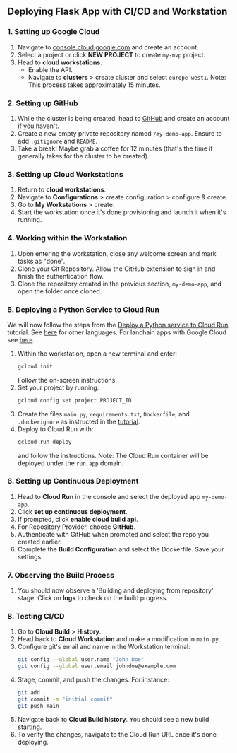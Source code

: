 ## Deploying Flask App with CI/CD and Workstation

### 1. Setting up Google Cloud

1. Navigate to [console.cloud.google.com](https://console.cloud.google.com) and create an account.
2. Select a project or click **NEW PROJECT** to create `my-mvp` project.
3. Head to **cloud workstations**.
   - Enable the API.
   - Navigate to **clusters** > create cluster and select `europe-west1`. Note: This process takes approximately 15 minutes.

### 2. Setting up GitHub

1. While the cluster is being created, head to [GitHub](https://github.com/) and create an account if you haven't.
2. Create a new empty private repository named `/my-demo-app`. Ensure to add `.gitignore` and `README`.
3. Take a break! Maybe grab a coffee for 12 minutes (that's the time it generally takes for the cluster to be created).

### 3. Setting up Cloud Workstations

1. Return to **cloud workstations**.
2. Navigate to **Configurations** > create configuration > configure & create.
3. Go to **My Workstations** > create.
4. Start the workstation once it's done provisioning and launch it when it's running.

### 4. Working within the Workstation

1. Upon entering the workstation, close any welcome screen and mark tasks as "done".
2. Clone your Git Repository. Allow the GitHub extension to sign in and finish the authentication flow.
3. Clone the repository created in the previous section, `my-demo-app`, and open the folder once cloned.

### 5. Deploying a Python Service to Cloud Run

We will now follow the steps from the [Deploy a Python service to Cloud Run](https://cloud.google.com/run/docs/quickstarts/build-and-deploy/deploy-python-service) tutorial. See [here](https://cloud.google.com/run/docs/quickstarts) for other languages. For lanchain apps with Google Cloud see [here](https://github.com/GoogleCloudPlatform/generative-ai/tree/main/language/orchestration/langchain).

1. Within the workstation, open a new terminal and enter:
   ```bash
   gcloud init
   ```
   Follow the on-screen instructions.
2. Set your project by running:
   ```bash
   gcloud config set project PROJECT_ID
   ```
3. Create the files `main.py`, `requirements.txt`, `Dockerfile`, and `.dockerignore` as instructed in the [tutorial](https://cloud.google.com/run/docs/quickstarts/build-and-deploy/deploy-python-service).
4. Deploy to Cloud Run with:
   ```bash
   gcloud run deploy
   ```
   and follow the instructions. Note: The Cloud Run container will be deployed under the `run.app` domain.

### 6. Setting up Continuous Deployment

1. Head to **Cloud Run** in the console and select the deployed app `my-demo-app`.
2. Click **set up continuous deployment**.
3. If prompted, click **enable cloud build api**.
4. For Repository Provider, choose **GitHub**.
5. Authenticate with GitHub when prompted and select the repo you created earlier.
6. Complete the **Build Configuration** and select the Dockerfile. Save your settings.

### 7. Observing the Build Process

1. You should now observe a 'Building and deploying from repository' stage. Click on **logs** to check on the build progress.

### 8. Testing CI/CD

1. Go to **Cloud Build** > **History**.
2. Head back to **Cloud Workstation** and make a modification in `main.py`.
3. Configure git's email and name in the Workstation terminal:
   ```bash
   git config --global user.name "John Doe"
   git config --global user.email johndoe@example.com
   ```
4. Stage, commit, and push the changes. For instance:
   ```bash
   git add .
   git commit -m "initial commit"
   git push main
   ```
5. Navigate back to **Cloud Build history**. You should see a new build starting.
6. To verify the changes, navigate to the Cloud Run URL once it's done deploying.